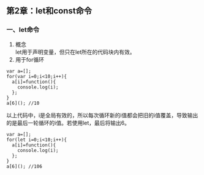 ## 第2章：let和const命令  
### 一、let命令
1. 概念  
let用于声明变量，但只在let所在的代码块内有效。 
2. 用于for循环  
> 
```
var a=[];
for(var i=0;i<10;i++){
  a[i]=function(){
    console.log(i);
  };
}
a[6](); //10
```  
以上代码中，i是全局有效的，所以每次循环新的i值都会把旧的i值覆盖，导致输出的是最后一轮循环的i值。若使用let，最后将输出6。
> 
```
var a=[];
for(let i=0;i<10;i++){
  a[i]=function(){
    console.log(i);
  };
}
a[6](); //106
```
